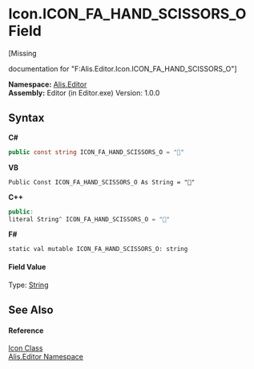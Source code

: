 # Icon.ICON_FA_HAND_SCISSORS_O Field
 

\[Missing <summary> documentation for "F:Alis.Editor.Icon.ICON_FA_HAND_SCISSORS_O"\]

**Namespace:**&nbsp;<a href="b150ade4-39de-a232-5f06-d3cdc1b2c538">Alis.Editor</a><br />**Assembly:**&nbsp;Editor (in Editor.exe) Version: 1.0.0

## Syntax

**C#**<br />
``` C#
public const string ICON_FA_HAND_SCISSORS_O = ""
```

**VB**<br />
``` VB
Public Const ICON_FA_HAND_SCISSORS_O As String = ""
```

**C++**<br />
``` C++
public:
literal String^ ICON_FA_HAND_SCISSORS_O = ""
```

**F#**<br />
``` F#
static val mutable ICON_FA_HAND_SCISSORS_O: string
```


#### Field Value
Type: <a href="https://docs.microsoft.com/dotnet/api/system.string" target="_blank">String</a>

## See Also


#### Reference
<a href="cc0f883c-67f8-f772-c6d7-a60b129f22a7">Icon Class</a><br /><a href="b150ade4-39de-a232-5f06-d3cdc1b2c538">Alis.Editor Namespace</a><br />